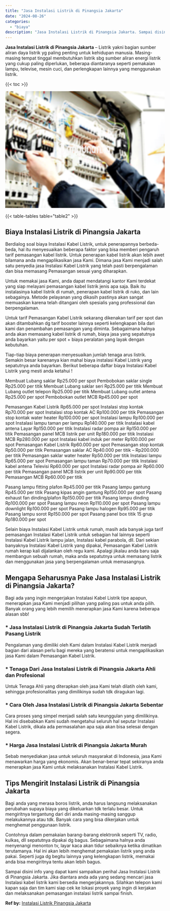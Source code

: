 ```yaml
---
title: "Jasa Instalasi Listrik di Pinangsia Jakarta"
date: "2024-08-26"
categories: 
  - "biaya"
description: "Jasa Instalasi Listrik di Pinangsia Jakarta. Sampai disini info yang dapat kami sampaikan perihal Jasa Instalasi Listrik di Pinangsia Jakarta. Jika diantara..."
---
```


**Jasa Instalasi Listrik di Pinangsia Jakarta** – Listrik yakni bagian sumber aliran daya listrik yg paling penting untuk kehidupan manusia. Masing-masing tempat tinggal membutuhkan listrik sbg sumber aliran energi listrik yang cukup paling diperlukan, beberapa diantaranya seperti pemakaian lampu, televise, mesin cuci, dan perlengkapan lainnya yang menggunakan listrik.

{{< toc >}}

![Jasa Instalasi Listrik di Pinangsia Jakarta](/images/instalasi-listrik-murah16.png)

{{< table-tables table="table2" >}}

## Biaya Instalasi Listrik di Pinangsia Jakarta

Berdialog soal biaya Instalasi Kabel Listrik, untuk penerapannya berbeda-beda, hal itu menyesuaikan beberapa faktor yang bisa memberi pengaruh tarif pemasangan kabel listrik. Untuk penerapan kabel listrik akan lebih awet bilamana anda mengaplikasikan jasa Kami. Dimana jasa Kami menjadi salah satu penyedia jasa Instalasi Kabel Listrik yang telah pasti berpengalaman dan bisa memasang Pemasangan sesuai yang diharapkan.

Untuk memakai jasa Kami, anda dapat mendatangi kantor Kami terdekat yang siap melayani pemasangan kabel listrik jenis apa saja. Baik itu instalasinya kabel listrik di rumah, penerapan kabel listrik di ruko, dan lain sebagainya. Metode pelayanan yang dikasih pastinya akan sangat memuaskan karena telah ditangani oleh spesialis yang professional dan berpengalaman.

Untuk tarif Pemasangan Kabel Listrik sekarang dikenakan tarif per spot dan akan ditambahkan dg tarif booster lainnya seperti kelengkapan bila dari kami dan penambahan pemasangan yang diminta. Sebagaimana halnya anda akan memasang kabel listrik di rumah, biaya jasa yang sepatutnya anda bayarkan yaitu per spot + biaya peralatan yang layak dengan kebutuhan.

Tiap-tiap biaya penerapan menyesuaikan jumlah tenaga arus listrik. Semakin besar karenanya kian mahal biaya instalasi Kabel Listrik yang sepatutnya anda bayarkan. Berikut beberapa daftar biaya Instalasi Kabel Listrik yang mesti anda ketahui !

Membuat Lubang saklar Rp25.000 per spot Pembobokan saklar single Rp25.000 per titik Membuat Lubang saklar seri Rp25.000 per titik Membuat Lubang outlet telepon Rp25.000 per titik Membuat Lubang outlet antena Rp25.000 per spot Pembobokan outlet MCB Rp45.000 per spot

Pemasangan Kabel Listrik Rp65.000 per spot Instalasi stop kontak Rp70.000 per spot Instalasi stop kontak AC Rp100.000 per titik Pemasangan stop kontak water heater Rp100.000 per spot Instalasi lampu Rp100.000 per spot Instalasi lampu taman per lampu Rp140.000 per titik Instalasi kabel antena Layar Rp150.000 per titik Instalasi radar pompa air Rp150.000 per titik Pemasangan panel MCB listrik per unit Rp180.000 per titik Instalasi MCB Rp280.000 per spot Instalasi kabel induk per meter Rp100.000 per spot Pemasangan Kabel Listrik Rp60.000 per spot Pemasangan stop kontak Rp50.000 per titik Pemasangan saklar AC Rp40.000 per titik – Rp200.000 per titik Pemasangan saklar water heater Rp50.000 per titik Instalasi lampu Rp65.000 per spot Pemasangan lampu taman Rp70.000 per titik Instalasi kabel antena Televisi Rp60.000 per spot Instalasi radar pompa air Rp60.000 per titik Pemasangan panel MCB listrik per unit Rp90.000 per titik Pemasangan MCB Rp60.000 per titik

Pasang lampu fitting plafon Rp45.000 per titik Pasang lampu gantung Rp45.000 per titik Pasang kipas angin gantung Rp150.000 per spot Pasang exhaust fan dinding/plafon Rp150.000 per titik Pasang lampu dinding Rp100.000 per spot Pasang lampu neon Rp110.000 per spot Pasang lampu downlight Rp100.000 per spot Pasang lampu halogen Rp95.000 per titik Pasang lampu sorot Rp150.000 per spot Pasang panel box titik 15 grup Rp180.000 per spot

Selain biaya Instalasi Kabel Listrik untuk rumah, masih ada banyak juga tarif pemasangan Instalasi Kabel Listrik untuk sebagian hal lainnya seperti Instalasi Kabel Listrik lampu jalan, Instalasi kabel parabola, dll. Dari sekian banyaknya Instalasi Kabel Listrik yang dipakai, Pemasangan Kabel Listrik rumah kerap kali dijalankan oleh regu kami. Apalagi jikalau anda baru saja membangun sebuah rumah, maka anda sepatutnya untuk memasang listrik dan menggunakan jasa yang berpengalaman untuk memasangnya.

## Mengapa Seharusnya Pake Jasa Instalasi Listrik di Pinangsia Jakarta?

Bagi ada yang ingin mengerjakan Instalasi Kabel Listrik tipe apapun, menerapkan jasa Kami menjadi pilihan yang paling pas untuk anda pilih. Banyak orang yang lebih memilih menerapkan jasa Kami karena beberapa alasan sbb!

### \* Jasa Instalasi Listrik di Pinangsia Jakarta Sudah Terlatih Pasang Listrik

Pengalaman yang dimiliki oleh Kami dalam Instalasi Kabel Listrik menjadi bagian dari alasan perlu bagi mereka yang beratensi untuk mengaplikasikan jasa Kami dalam Pemasangan Kabel Listrik.

### \* Tenaga Dari Jasa Instalasi Listrik di Pinangsia Jakarta Ahli dan Profesional

Untuk Tenaga Ahli yang diterapkan oleh jasa Kami telah dilatih oleh kami, sehingga profesionalitas yang dimilikinya sudah tdk diragukan lagi.

### \* Cara Oleh Jasa Instalasi Listrik di Pinangsia Jakarta Sebentar

Cara proses yang simpel menjadi salah satu keunggulan yang dimilikinya. Hal ini disebabkan Kami sudah mengetahui seluruh hal seputar Instalasi Kabel Listrik, dikala ada permasalahan apa saja akan bisa selesai dengan segera.

### \* Harga Jasa Instalasi Listrik di Pinangsia Jakarta Murah

Sebab menyediakan jasa untuk seluruh masyarakat di Indonesia, jasa Kami menawarkan harga yang ekonomis. Akan benar-benar tepat sekiranya anda menerapkan jasa Kami untuk melaksanakan Instalasi Kabel Listrik.

## Tips Mengirit Instalasi Listrik di Pinangsia Jakarta


Bagi anda yang merasa boros listrik, anda harus langsung melaksanakan perubahan supaya biaya yang dikeluarkan tdk terlalu besar. Untuk mengiritnya tergantung dari diri anda masing-masing sanggup melakukannya atau tdk. Banyak cara yang bisa dikerjakan untuk menghemat penggunaan listrik.

Contohnya dalam pemakaian barang-barang elektronik seperti TV, radio, kulkas, dll sepatutnya dipakai dg bagus. Sebagaimana halnya anda menyenangi menonton tv, layar kaca akan tidur sebaiknya ketika dimatikan terutamanya. Hal ini akan lebih menghemat pemakaian listrik yang anda pakai. Seperti juga dg begitu lainnya yang kelengkapan listrik, memakai anda bisa mengiritnya tentu akan lebih bagus.

Sampai disini info yang dapat kami sampaikan perihal Jasa Instalasi Listrik di Pinangsia Jakarta. Jika diantara anda ada yang sedang mencari jasa Instalasi kabel listrik kami bersedia mengerjakannya. Silahkan telepon kami kapan saja dan tim kami siap cek ke lokasi proyek yang ingin di kerjakan dan melaksanakan pemasangan instalasi listrik sampai finish.

**Ref by:** [Instalasi Listrik Pinangsia Jakarta](https://id.wikipedia.org/wiki/Instalasi)
